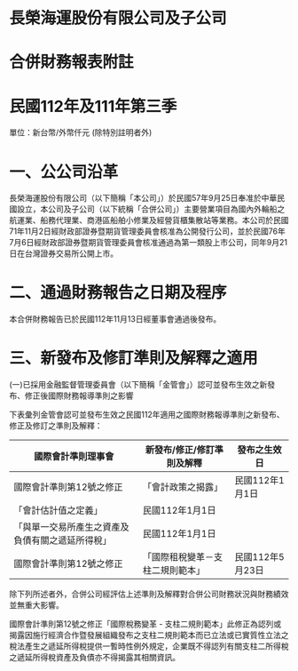 # 長榮海運股份有限公司及子公司

# 合併財務報表附註

# 民國112年及111年第三季

單位：新台幣/外幣仟元 (除特別註明者外)

# 一、公公司沿革

長榮海運股份有限公司（以下簡稱「本公司」）於民國57年9月25日奉准於中華民國設立，本公司及子公司（以下統稱「合併公司」）主要營業項目為國內外輪船之航運業、船務代理業、商港區船舶小修業及經營貨櫃集散站等業務。本公司於民國71年11月2日經財政部證券暨期貨管理委員會核准為公開發行公司，並於民國76年7月6日經財政部證券暨期貨管理委員會核准通過為第一類股上市公司，同年9月21日在台灣證券交易所公開上市。

# 二、通過財務報告之日期及程序

本合併財務報告已於民國112年11月13日經董事會通過後發布。

# 三、新發布及修訂準則及解釋之適用

(一)已採用金融監督管理委員會（以下簡稱「金管會」）認可並發布生效之新發布、修正後國際財務報導準則之影響

下表彙列金管會認可並發布生效之民國112年適用之國際財務報導準則之新發布、修正及修訂之準則及解釋：

|國際會計準則理事會|新發布/修正/修訂準則及解釋|發布之生效日|
|---|---|---|
|國際會計準則第12號之修正|「會計政策之揭露」|民國112年1月1日|
|「會計估計值之定義」|民國112年1月1日| |
|「與單一交易所產生之資產及負債有關之遞延所得稅」|民國112年1月1日| |
|國際會計準則第12號之修正|「國際租稅變革－支柱二規則範本」|民國112年5月23日|

除下列所述者外，合併公司經評估上述準則及解釋對合併公司財務狀況與財務績效並無重大影響。

國際會計準則第12號之修正「國際稅務變革 - 支柱二規則範本」此修正為認列或揭露因施行經濟合作暨發展組織發布之支柱二規則範本而已立法或已實質性立法之稅法產生之遞延所得稅提供一暫時性例外規定，企業既不得認列有關支柱二所得稅之遞延所得稅資產及負債亦不得揭露其相關資訊。